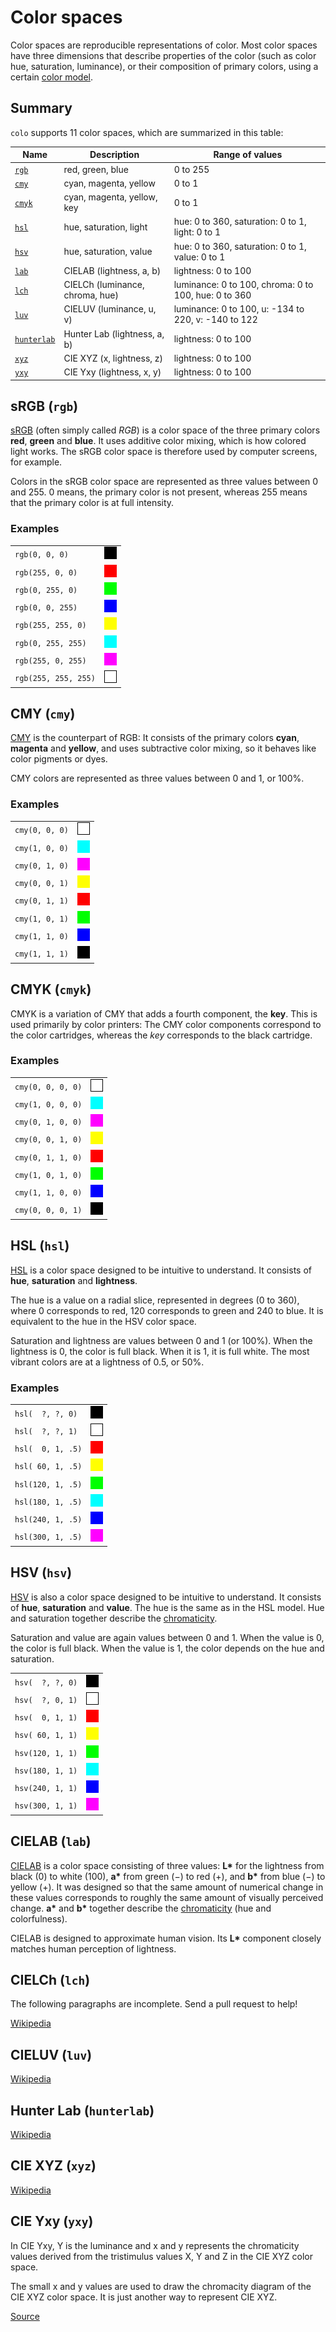 # Color spaces

Color spaces are reproducible representations of color. Most color spaces have three dimensions that describe properties of the color (such as color hue, saturation, luminance), or their composition of primary colors, using a certain [color model](https://en.wikipedia.org/wiki/Color_model).

## Summary

`colo` supports 11 color spaces, which are summarized in this table:

| Name                    | Description                     | Range of values     |
|-------------------------|---------------------------------|---------------------|
| [`rgb`](#srgb-rgb)      | red, green, blue                | 0 to 255            |
| [`cmy`](#cmy-cmy)       | cyan, magenta, yellow           | 0 to 1              |
| [`cmyk`](#cmyk-cmyk)    | cyan, magenta, yellow, key      | 0 to 1              |
| [`hsl`](#hsl-hsl)       | hue, saturation, light          | hue: 0 to 360, saturation: 0 to 1, light: 0 to 1     |
| [`hsv`](#hsv-hsv)       | hue, saturation, value          | hue: 0 to 360, saturation: 0 to 1, value: 0 to 1     |
| [`lab`](#cielab-lab)    | CIELAB (lightness, a, b)        | lightness: 0 to 100 |
| [`lch`](#cielch-lch)    | CIELCh (luminance, chroma, hue) | luminance: 0 to 100, chroma: 0 to 100, hue: 0 to 360 |
| [`luv`](#cieluv-luv)    | CIELUV (luminance, u, v)        | luminance: 0 to 100, u: -134 to 220, v: -140 to 122  |
| [`hunterlab`](#hunter-lab-hunterlab) | Hunter Lab (lightness, a, b) | lightness: 0 to 100 |
| [`xyz`](#cie-xyz-xyz)   | CIE XYZ (x, lightness, z)       | lightness: 0 to 100 |
| [`yxy`](#cie-yxy-yxy)   | CIE Yxy (lightness, x, y)       | lightness: 0 to 100 |

## sRGB (`rgb`)

[sRGB](https://en.wikipedia.org/wiki/SRGB) (often simply called _RGB_) is a color space of the three primary colors **red**, **green** and **blue**. It uses additive color mixing, which is how colored light works. The sRGB color space is therefore used by computer screens, for example.

Colors in the sRGB color space are represented as three values between 0 and 255. 0 means, the primary color is not present, whereas 255 means that the primary color is at full intensity.

### Examples

|                         |                      |
| ----------------------- |--------------------- |
| `rgb(0, 0, 0)`          | ![color](assets/colors/black.png)
| `rgb(255, 0, 0)`        | ![color](assets/colors/red.png)
| `rgb(0, 255, 0)`        | ![color](assets/colors/green.png)
| `rgb(0, 0, 255)`        | ![color](assets/colors/blue.png)
| `rgb(255, 255, 0)`      | ![color](assets/colors/yellow.png)
| `rgb(0, 255, 255)`      | ![color](assets/colors/cyan.png)
| `rgb(255, 0, 255)`      | ![color](assets/colors/magenta.png)
| `rgb(255, 255, 255)`    | ![color](assets/colors/white.png)

## CMY (`cmy`)

[CMY](https://en.wikipedia.org/wiki/CMY_color_model) is the counterpart of RGB: It consists of the primary colors **cyan**, **magenta** and **yellow**, and uses subtractive color mixing, so it behaves like color pigments or dyes.

CMY colors are represented as three values between 0 and 1, or 100%.

### Examples

|                |                      |
| ---------------|--------------------- |
| `cmy(0, 0, 0)` | ![color](assets/colors/white.png)
| `cmy(1, 0, 0)` | ![color](assets/colors/cyan.png)
| `cmy(0, 1, 0)` | ![color](assets/colors/magenta.png)
| `cmy(0, 0, 1)` | ![color](assets/colors/yellow.png)
| `cmy(0, 1, 1)` | ![color](assets/colors/red.png)
| `cmy(1, 0, 1)` | ![color](assets/colors/green.png)
| `cmy(1, 1, 0)` | ![color](assets/colors/blue.png)
| `cmy(1, 1, 1)` | ![color](assets/colors/black.png)

## CMYK (`cmyk`)

CMYK is a variation of CMY that adds a fourth component, the **key**. This is used primarily by color printers: The CMY color components correspond to the color cartridges, whereas the _key_ corresponds to the black cartridge.

### Examples

|                   |                      |
| ------------------|--------------------- |
| `cmy(0, 0, 0, 0)` | ![color](assets/colors/white.png)
| `cmy(1, 0, 0, 0)` | ![color](assets/colors/cyan.png)
| `cmy(0, 1, 0, 0)` | ![color](assets/colors/magenta.png)
| `cmy(0, 0, 1, 0)` | ![color](assets/colors/yellow.png)
| `cmy(0, 1, 1, 0)` | ![color](assets/colors/red.png)
| `cmy(1, 0, 1, 0)` | ![color](assets/colors/green.png)
| `cmy(1, 1, 0, 0)` | ![color](assets/colors/blue.png)
| `cmy(0, 0, 0, 1)` | ![color](assets/colors/black.png)

## HSL (`hsl`)

[HSL](https://en.wikipedia.org/wiki/HSL_and_HSV) is a color space designed to be intuitive to understand. It consists of **hue**, **saturation** and **lightness**.

The hue is a value on a radial slice, represented in degrees (0 to 360), where 0 corresponds to red, 120 corresponds to green and 240 to blue. It is equivalent to the hue in the HSV color space.

Saturation and lightness are values between 0 and 1 (or 100%). When the lightness is 0, the color is full black. When it is 1, it is full white. The most vibrant colors are at a lightness of 0.5, or 50%.

### Examples

|                   |                      |
| ------------------|--------------------- |
| <code>hsl(&nbsp; ?, ?,  0)</code> | ![color](assets/colors/black.png)
| <code>hsl(&nbsp; ?, ?,  1)</code> | ![color](assets/colors/white.png)
| <code>hsl(&nbsp; 0, 1, .5)</code> | ![color](assets/colors/red.png)
| `hsl( 60, 1, .5)` | ![color](assets/colors/yellow.png)
| `hsl(120, 1, .5)` | ![color](assets/colors/green.png)
| `hsl(180, 1, .5)` | ![color](assets/colors/cyan.png)
| `hsl(240, 1, .5)` | ![color](assets/colors/blue.png)
| `hsl(300, 1, .5)` | ![color](assets/colors/magenta.png)

## HSV (`hsv`)

[HSV](https://en.wikipedia.org/wiki/HSL_and_HSV) is also a color space designed to be intuitive to understand. It consists of **hue**, **saturation** and **value**. The hue is the same as in the HSL model. Hue and saturation together describe the [chromaticity](https://en.wikipedia.org/wiki/Chromaticity).

Saturation and value are again values between 0 and 1. When the value is 0, the color is full black. When the value is 1, the color depends on the hue and saturation.

|                  |                      |
| -----------------|--------------------- |
| <code>hsv(&nbsp; ?, ?, 0)</code> | ![color](assets/colors/black.png)
| <code>hsv(&nbsp; ?, 0, 1)</code> | ![color](assets/colors/white.png)
| <code>hsv(&nbsp; 0, 1, 1)</code> | ![color](assets/colors/red.png)
| `hsv( 60, 1, 1)` | ![color](assets/colors/yellow.png)
| `hsv(120, 1, 1)` | ![color](assets/colors/green.png)
| `hsv(180, 1, 1)` | ![color](assets/colors/cyan.png)
| `hsv(240, 1, 1)` | ![color](assets/colors/blue.png)
| `hsv(300, 1, 1)` | ![color](assets/colors/magenta.png)


## CIELAB (`lab`)

[CIELAB](https://en.wikipedia.org/wiki/CIELAB_color_space) is a color space consisting of three values: __L\*__ for the lightness from black (0) to white (100), __a\*__ from green (−) to red (+), and __b\*__ from blue (−) to yellow (+). It was designed so that the same amount of numerical change in these values corresponds to roughly the same amount of visually perceived change. __a\*__ and __b\*__ together describe the [chromaticity](https://en.wikipedia.org/wiki/Chromaticity) (hue and colorfulness).

CIELAB is designed to approximate human vision. Its __L\*__ component closely matches human perception of lightness.

## CIELCh (`lch`)

The following paragraphs are incomplete. Send a pull request to help!

[Wikipedia](https://en.wikipedia.org/wiki/CIELAB_color_space#Cylindrical_representation:_CIELCh_or_CIEHLC)

## CIELUV (`luv`)

[Wikipedia](https://en.wikipedia.org/wiki/CIELUV)

## Hunter Lab (`hunterlab`)

[Wikipedia](https://en.wikipedia.org/wiki/CIELAB_color_space#Hunter_Lab)

## CIE XYZ (`xyz`)

[Wikipedia](https://en.wikipedia.org/wiki/CIE_1931_color_space)

## CIE Yxy (`yxy`)

In CIE Yxy, Y is the luminance and x and y represents the chromaticity values derived from the tristimulus values X, Y and Z in the CIE XYZ color space.

The small x and y values are used to draw the chromacity diagram of the CIE XYZ color space. It is just another way to represent CIE XYZ.

[Source](https://wolfcrow.com/what-is-the-difference-between-cie-lab-cie-rgb-cie-xyy-and-cie-xyz/)
